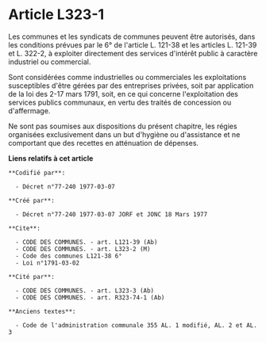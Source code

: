 # Article L323-1

Les communes et les syndicats de communes peuvent être autorisés, dans les conditions prévues par le 6° de l'article L.
121-38 et les articles L. 121-39 et L. 322-2, à exploiter directement des services d'intérêt public à caractère industriel ou
commercial.

Sont considérées comme industrielles ou commerciales les exploitations susceptibles d'être gérées par des entreprises
privées, soit par application de la loi des 2-17 mars 1791, soit, en ce qui concerne l'exploitation des services publics
communaux, en vertu des traités de concession ou d'affermage.

Ne sont pas soumises aux dispositions du présent chapitre, les régies organisées exclusivement dans un but d'hygiène ou
d'assistance et ne comportant que des recettes en atténuation de dépenses.

**Liens relatifs à cet article**

	**Codifié par**:

	  - Décret n°77-240 1977-03-07

	**Créé par**:

	  - Décret n°77-240 1977-03-07 JORF et JONC 18 Mars 1977

	**Cite**:

	  - CODE DES COMMUNES. - art. L121-39 (Ab)
	  - CODE DES COMMUNES. - art. L323-2 (M)
	  - Code des communes L121-38 6°
	  - Loi n°1791-03-02

	**Cité par**:

	  - CODE DES COMMUNES. - art. L323-3 (Ab)
	  - CODE DES COMMUNES. - art. R323-74-1 (Ab)

	**Anciens textes**:

	  - Code de l'administration communale 355 AL. 1 modifié, AL. 2 et AL. 3
